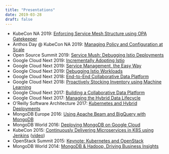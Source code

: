 ```yaml
---
title: "Presentations"
date: 2019-03-28
draft: false
---
```


- KubeCon NA 2019: [Enforcing Service Mesh Structure using OPA Gatekeeper](https://www.youtube.com/watch?v=90RHTBinAFU&t=703s)
- Anthos Day @ KubeCon NA 2019: [Managing Policy and Configuration at Scale](https://www.youtube.com/watch?v=nhXJzjITgMA)
- Open Source Summit 2019: [Service Mush: Debugging Istio Deployments](https://ossna19.sched.com/event/PVap)
- Google Cloud Next 2019: [Incrementally Adopting Istio](https://www.youtube.com/watch?v=0cgTHQFXYPQ)
- Google Cloud Next 2019: [Service Management, the Easy Way](https://www.youtube.com/watch?v=Bvb12rY3N6w)
- Google Cloud Next 2019: [Debugging Istio Workloads](https://www.youtube.com/watch?v=FbYBO7Pi2d8)
- Google Cloud Next 2018: [End-to-End Collaborative Data Platform](https://youtu.be/DXXIyNTzjmE)
- Google Cloud Next 2018: [Proactively Stocking Inventory using Machine Learning](https://youtu.be/P9fL-Du_Yeo)
- Google Cloud Next 2017: [Building a Collaborative Data Platform](https://www.youtube.com/watch?v=pogLXF97K68)
- Google Cloud Next 2017: [Managing the Hybrid Data Lifecycle](https://www.youtube.com/watch?v=tGJBIY7AOLc)
- O’Reilly Software Architecture 2017: [Kubernetes and Hybrid Deployments](https://speakerdeck.com/crcsmnky/kubernetes-and-hybrid-deployments)
- MongoDB Europe 2016: [Using Apache Beam and BigQuery with MongoDB](https://www.mongodb.com/presentations/mongodb-europe-2016-warehousing-mongodb-data-using-apache-beam-and-bigquery)
- MongoDB World 2016: [Deploying MongoDB on Google Cloud](https://speakerdeck.com/crcsmnky/mongodb-world-2016-mongodb-and-google-cloud)
- KubeCon 2015: [Continuously Delivering Microservices in K8S using Jenkins](https://speakerdeck.com/crcsmnky/kubecon-continuously-delivering-microservices-in-kubernetes) ([video](https://www.youtube.com/watch?v=Odg_g_F55gs))
- OpenStack Summit 2015: [Keynote: Kubernetes and OpenStack](https://youtu.be/VnRmfb6DUh8?t=42m30s)
- MongoDB World 2014: [MongoDB & Hadoop, Driving Business Insights](https://www.mongodb.com/presentations/mongodb-and-hadoop-driving-business-insights)
